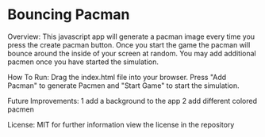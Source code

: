 # Bouncing Pacman

Overview:
This javascript app will generate a pacman image every time you press the create pacman button.  Once you start the game the pacman will bounce around the inside of your screen at random.  You may add additional pacmen once you have started the simulation.

How To Run:
Drag the index.html file into your browser. Press "Add Pacman" to generate Pacmen and "Start Game" to start the simulation.

Future Improvements:
1 add a background to the app
2 add different colored pacmen

License: MIT for further information view the license in the repository